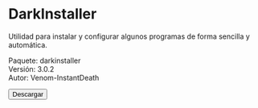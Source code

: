 # DarkInstaller

Utilidad para instalar y configurar algunos programas de forma sencilla y automática.

Paquete: darkinstaller<br>
Versión: 3.0.2<br>
Autor: Venom-InstantDeath<br>

<form action="https://venom-instantdeath.github.io/hu-content/downloadable/darkinstaller-3.0.2.zip">
    <input type="submit" value="Descargar" />
</form>

